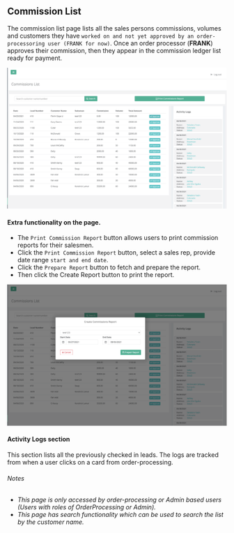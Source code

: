 ## Commission List

The commission list page lists all the sales persons commissions, volumes and customers they have `worked on and not
yet approved by an order-processoring user (FRANK for now)`.
Once an order processor (**FRANK**) approves their commission, then they appear in the commission ledger list ready for 
payment.

![Commission list screenshot](../../orderprocessing/images/commission-list-op.png?raw=true "Commission List")

#### Extra functionality on the page.

- The `Print Commission Report` button allows users to print commission reports for their salesmen.
- Click the `Print Commission Report` button, select a sales rep, provide date range `start and end date`.
- Click the `Prepare Report` button to fetch and prepare the report.
- Then click the Create Report button to print the report.

![Prepare Report Form screenshot](../../orderprocessing/images/prepair-commission-report-op.png?raw=true "Prepare Report Form")

#### Activity Logs section
This section lists all the previously checked in leads.
The logs are tracked from when a user clicks on a card from order-processing.

###### Notes
* _This page is only accessed by order-processing or Admin based users (Users with roles of OrderProcessing or Admin)._
* _This page has search functionality which can be used to search the list by the customer name._
